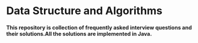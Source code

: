 # Data Structure and Algorithms 
#### This repository is collection of frequently asked interview questions and their solutions.All the solutions are implemented in Java.
